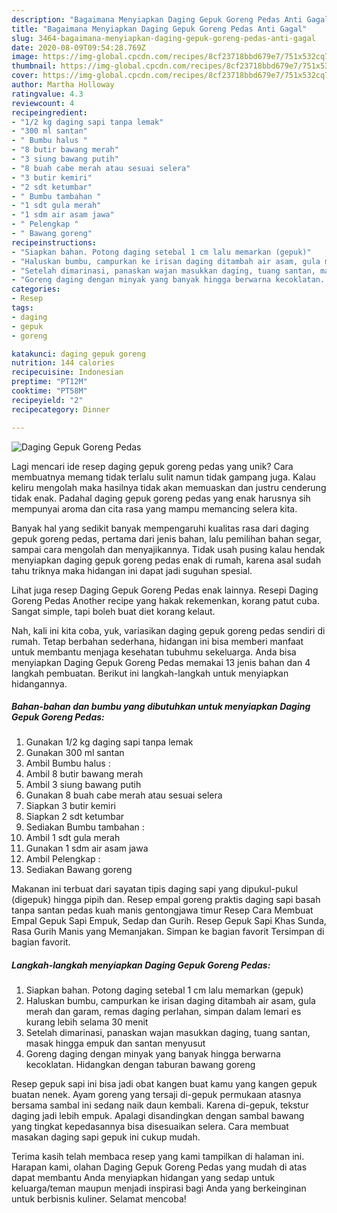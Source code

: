 ```yaml
---
description: "Bagaimana Menyiapkan Daging Gepuk Goreng Pedas Anti Gagal"
title: "Bagaimana Menyiapkan Daging Gepuk Goreng Pedas Anti Gagal"
slug: 3464-bagaimana-menyiapkan-daging-gepuk-goreng-pedas-anti-gagal
date: 2020-08-09T09:54:28.769Z
image: https://img-global.cpcdn.com/recipes/8cf23718bbd679e7/751x532cq70/daging-gepuk-goreng-pedas-foto-resep-utama.jpg
thumbnail: https://img-global.cpcdn.com/recipes/8cf23718bbd679e7/751x532cq70/daging-gepuk-goreng-pedas-foto-resep-utama.jpg
cover: https://img-global.cpcdn.com/recipes/8cf23718bbd679e7/751x532cq70/daging-gepuk-goreng-pedas-foto-resep-utama.jpg
author: Martha Holloway
ratingvalue: 4.3
reviewcount: 4
recipeingredient:
- "1/2 kg daging sapi tanpa lemak"
- "300 ml santan"
- " Bumbu halus "
- "8 butir bawang merah"
- "3 siung bawang putih"
- "8 buah cabe merah atau sesuai selera"
- "3 butir kemiri"
- "2 sdt ketumbar"
- " Bumbu tambahan "
- "1 sdt gula merah"
- "1 sdm air asam jawa"
- " Pelengkap "
- " Bawang goreng"
recipeinstructions:
- "Siapkan bahan. Potong daging setebal 1 cm lalu memarkan (gepuk)"
- "Haluskan bumbu, campurkan ke irisan daging ditambah air asam, gula merah dan garam, remas daging perlahan, simpan dalam lemari es kurang lebih selama 30 menit"
- "Setelah dimarinasi, panaskan wajan masukkan daging, tuang santan, masak hingga empuk dan santan menyusut"
- "Goreng daging dengan minyak yang banyak hingga berwarna kecoklatan. Hidangkan dengan taburan bawang goreng"
categories:
- Resep
tags:
- daging
- gepuk
- goreng

katakunci: daging gepuk goreng 
nutrition: 144 calories
recipecuisine: Indonesian
preptime: "PT12M"
cooktime: "PT58M"
recipeyield: "2"
recipecategory: Dinner

---
```



![Daging Gepuk Goreng Pedas](https://img-global.cpcdn.com/recipes/8cf23718bbd679e7/751x532cq70/daging-gepuk-goreng-pedas-foto-resep-utama.jpg)

Lagi mencari ide resep daging gepuk goreng pedas yang unik? Cara membuatnya memang tidak terlalu sulit namun tidak gampang juga. Kalau keliru mengolah maka hasilnya tidak akan memuaskan dan justru cenderung tidak enak. Padahal daging gepuk goreng pedas yang enak harusnya sih mempunyai aroma dan cita rasa yang mampu memancing selera kita.

Banyak hal yang sedikit banyak mempengaruhi kualitas rasa dari daging gepuk goreng pedas, pertama dari jenis bahan, lalu pemilihan bahan segar, sampai cara mengolah dan menyajikannya. Tidak usah pusing kalau hendak menyiapkan daging gepuk goreng pedas enak di rumah, karena asal sudah tahu triknya maka hidangan ini dapat jadi suguhan spesial.

Lihat juga resep Daging Gepuk Goreng Pedas enak lainnya. Resepi Daging Goreng Pedas Another recipe yang hakak rekemenkan, korang patut cuba. Sangat simple, tapi boleh buat diet korang kelaut.


Nah, kali ini kita coba, yuk, variasikan daging gepuk goreng pedas sendiri di rumah. Tetap berbahan sederhana, hidangan ini bisa memberi manfaat untuk membantu menjaga kesehatan tubuhmu sekeluarga. Anda bisa menyiapkan Daging Gepuk Goreng Pedas memakai 13 jenis bahan dan 4 langkah pembuatan. Berikut ini langkah-langkah untuk menyiapkan hidangannya.

<!--inarticleads1-->

##### Bahan-bahan dan bumbu yang dibutuhkan untuk menyiapkan Daging Gepuk Goreng Pedas:

1. Gunakan 1/2 kg daging sapi tanpa lemak
1. Gunakan 300 ml santan
1. Ambil  Bumbu halus :
1. Ambil 8 butir bawang merah
1. Ambil 3 siung bawang putih
1. Gunakan 8 buah cabe merah atau sesuai selera
1. Siapkan 3 butir kemiri
1. Siapkan 2 sdt ketumbar
1. Sediakan  Bumbu tambahan :
1. Ambil 1 sdt gula merah
1. Gunakan 1 sdm air asam jawa
1. Ambil  Pelengkap :
1. Sediakan  Bawang goreng


Makanan ini terbuat dari sayatan tipis daging sapi yang dipukul-pukul (digepuk) hingga pipih dan. Resep empal goreng praktis daging sapi basah tanpa santan pedas kuah manis gentongjawa timur Resep Cara Membuat Empal Gepuk Sapi Empuk, Sedap dan Gurih. Resep Gepuk Sapi Khas Sunda, Rasa Gurih Manis yang Memanjakan. Simpan ke bagian favorit Tersimpan di bagian favorit. 

<!--inarticleads2-->

##### Langkah-langkah menyiapkan Daging Gepuk Goreng Pedas:

1. Siapkan bahan. Potong daging setebal 1 cm lalu memarkan (gepuk)
1. Haluskan bumbu, campurkan ke irisan daging ditambah air asam, gula merah dan garam, remas daging perlahan, simpan dalam lemari es kurang lebih selama 30 menit
1. Setelah dimarinasi, panaskan wajan masukkan daging, tuang santan, masak hingga empuk dan santan menyusut
1. Goreng daging dengan minyak yang banyak hingga berwarna kecoklatan. Hidangkan dengan taburan bawang goreng


Resep gepuk sapi ini bisa jadi obat kangen buat kamu yang kangen gepuk buatan nenek. Ayam goreng yang tersaji di-gepuk permukaan atasnya bersama sambal ini sedang naik daun kembali. Karena di-gepuk, tekstur daging jadi lebih empuk. Apalagi disandingkan dengan sambal bawang yang tingkat kepedasannya bisa disesuaikan selera. Cara membuat masakan daging sapi gepuk ini cukup mudah. 

Terima kasih telah membaca resep yang kami tampilkan di halaman ini. Harapan kami, olahan Daging Gepuk Goreng Pedas yang mudah di atas dapat membantu Anda menyiapkan hidangan yang sedap untuk keluarga/teman maupun menjadi inspirasi bagi Anda yang berkeinginan untuk berbisnis kuliner. Selamat mencoba!
